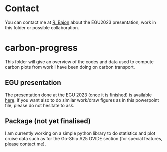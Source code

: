 # Contact 
You can contact me at [R. Bajon](mailto:raphael.bajon@ifremer.fr?subject=[GitHub]%20Carbon-progress%20Folder) about the EGU2023 presentation, work in this folder or possible collaboration. 

# carbon-progress
This folder will give an overview of the codes and data used to compute carbon plots from work I have been doing on carbon transport.

## EGU presentation 

The presentation done at the EGU 2023 (once it is finished) is available [here](presentation/EGU2023-carbon-bajonr.pdf). If you want also to do similar work/draw figures as in this powerpoint file, please do not hesitate to ask.

## Package (not yet finalised)

I am currently working on a simple python library to do statistics and plot cruise data such as for the Go-Ship A25 OVIDE section (for special features, please contact me).







